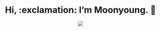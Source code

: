 <div align=center><h1>  Hi, :exclamation: I’m Moonyoung.    👋 </h1></div>
<div align=center><a href="https://hits.seeyoufarm.com"><img src="https://hits.seeyoufarm.com/api/count/incr/badge.svg?url=https%3A%2F%2Fgithub.com%2Fansdud8239%2Fansdud8239&count_bg=%23FFA7CE&title_bg=%23F17CB2&icon=&icon_color=%23E7E7E7&title=Hits&edge_flat=false"/></a></div>
